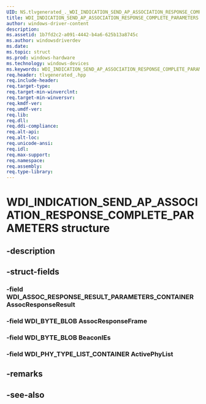 ```yaml
---
UID: NS.tlvgenerated_._WDI_INDICATION_SEND_AP_ASSOCIATION_RESPONSE_COMPLETE_PARAMETERS
title: WDI_INDICATION_SEND_AP_ASSOCIATION_RESPONSE_COMPLETE_PARAMETERS
author: windows-driver-content
description: 
ms.assetid: 1b7fd2c2-a091-4442-b4a6-625b13a8745c
ms.author: windowsdriverdev
ms.date: 
ms.topic: struct
ms.prod: windows-hardware
ms.technology: windows-devices
ms.keywords: WDI_INDICATION_SEND_AP_ASSOCIATION_RESPONSE_COMPLETE_PARAMETERS, WDI_INDICATION_SEND_AP_ASSOCIATION_RESPONSE_COMPLETE_PARAMETERS, *PWDI_INDICATION_SEND_AP_ASSOCIATION_RESPONSE_COMPLETE_PARAMETERS
req.header: tlvgenerated_.hpp
req.include-header:
req.target-type:
req.target-min-winverclnt:
req.target-min-winversvr:
req.kmdf-ver:
req.umdf-ver:
req.lib:
req.dll:
req.ddi-compliance:
req.alt-api:
req.alt-loc:
req.unicode-ansi:
req.idl:
req.max-support:
req.namespace:
req.assembly:
req.type-library:
---
```


# WDI_INDICATION_SEND_AP_ASSOCIATION_RESPONSE_COMPLETE_PARAMETERS structure

## -description



## -struct-fields

### -field WDI_ASSOC_RESPONSE_RESULT_PARAMETERS_CONTAINER AssocResponseResult			
 	
### -field WDI_BYTE_BLOB AssocResponseFrame			
 	
### -field WDI_BYTE_BLOB BeaconIEs			
 	
### -field WDI_PHY_TYPE_LIST_CONTAINER ActivePhyList			
 	
## -remarks

## -see-also
